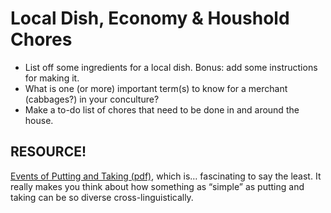 # Local Dish, Economy & Houshold Chores

+ List off some ingredients for a local dish. Bonus: add some instructions for making it.
+ What is one (or more) important term(s) to know for a merchant (cabbages?) in your conculture?
+ Make a to-do list of chores that need to be done in and around the house.

## RESOURCE!

[Events of Putting and Taking (pdf)](https://cdn.discordapp.com/attachments/418955164087746561/502963778229370895/100_Events_of_Putting_and_Taking_Kopecka___Narasimhan_et_al._Typological_Studies_in_Language.pdf), which is… fascinating to say the least. It really makes you think about how something as “simple” as putting and taking can be so diverse cross-linguistically.
